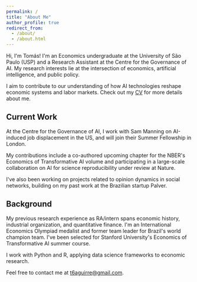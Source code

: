 ```yaml
---
permalink: /
title: "About Me"
author_profile: true
redirect_from: 
  - /about/
  - /about.html
---
```

Hi, I'm Tomás! I'm an Economics undergraduate at the University of São Paulo (USP) and a Research Assistant at the Centre for the Governance of AI. My research interests lie at the intersection of economics, artificial intelligence, and public policy. 

I aim to contribute to our understanding of how AI technologies reshape economic systems and labor markets. Check out my [CV](https://t6aguirre.github.io/files/tomas_aguirre_cv.pdf) for more details about me.

## Current Work
At the Centre for the Governance of AI, I work with Sam Manning on AI-induced job displacement in the US, and will join their Summer Fellowship in London.

My contributions include a co-authored upcoming chapter for the NBER's Economics of Transformative AI volume and participating in a large-scale collaboration on AI for science reproducibility under review at Nature.

I've also been working on projects related to opinion dynamics in social networks, building on my past work at the Brazilian startup Palver.

## Background
My previous research experience as RA/intern spans economic history, industrial organization, and quantitative finance. I'm an International Economics Olympiad medalist and former team leader for Brazil's world champion team. I've been selected for Stanford University's Economics of Transformative AI summer course.

I work with Python and R, applying data science frameworks to economic research.

Feel free to contact me at [t6aguirre@gmail.com](mailto:t6aguirre@gmail.com).
